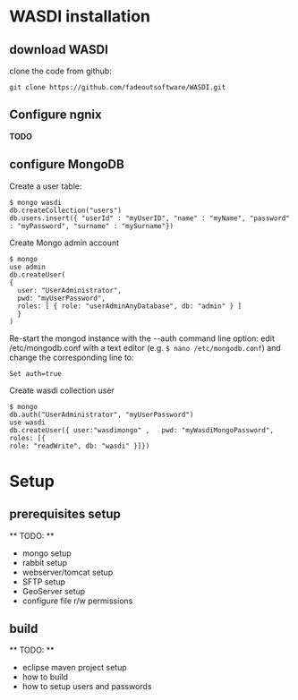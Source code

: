 # WASDI installation


## download WASDI

clone the code from github:

`git clone https://github.com/fadeoutsoftware/WASDI.git`

## Configure ngnix

**TODO**

## configure MongoDB

Create a user table:

```
$ mongo wasdi
db.createCollection("users")
db.users.insert({ "userId" : "myUserID", "name" : "myName", "password" : "myPassword", "surname" : "mySurname"})
```

Create Mongo admin account

```
$ mongo
use admin
db.createUser(
{
  user: "UserAdministrator",
  pwd: "myUserPassword",
  roles: [ { role: "userAdminAnyDatabase", db: "admin" } ]
  }
)
```

Re-start the mongod instance with the --auth command line option: edit /etc/mongodb.conf with a text editor (e.g. `$ nano /etc/mongodb.conf`) and change the corresponding line to:

```
Set auth=true
```

Create wasdi collection user

```
$ mongo
db.auth("UserAdministrator", "myUserPassword")
use wasdi
db.createUser({ user:"wasdimongo" ,   pwd: "myWasdiMongoPassword", roles: [{
role: "readWrite", db: "wasdi" }]})
```

# Setup


## prerequisites setup

** TODO: **

- mongo setup
- rabbit setup
- webserver/tomcat setup
- SFTP setup
- GeoServer setup
- configure file r/w permissions


## build


** TODO: **

- eclipse maven project setup
- how to build
- how to setup users and passwords